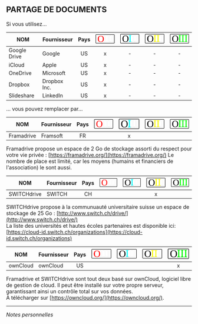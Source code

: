 ## PARTAGE DE DOCUMENTS

Si vous utilisez...

| NOM | Fournisseur | Pays | ![O](../img/OIII-capsule50-0.svg) | ![1](../img/OIII-capsule50-1.svg) | ![2](../img/OIII-capsule50-2.svg) | ![3](../img/OIII-capsule50-3.svg) |
| --- | ----------- | :--: | :--------------------------------: | :--------------------------------: | :--------------------------------: | :--------------------------------: |
| Google Drive | Google | US | x | - | - | - |
| iCloud | Apple | US | x | - | - | - |
| OneDrive | Microsoft | US | x | - | - | - |
| Dropbox | Dropbox Inc. | US | x | - | - | - |
| Slideshare | LinkedIn | US | x | - | - | - |

... vous pouvez remplacer par...

| NOM | Fournisseur | Pays | ![O](../img/OIII-capsule50-0.svg) | ![1](../img/OIII-capsule50-1.svg) | ![2](../img/OIII-capsule50-2.svg) | ![3](../img/OIII-capsule50-3.svg) |
| --- | ----------- | :--: | :--------------------------------: | :--------------------------------: | :--------------------------------: | :--------------------------------: |
| Framadrive | Framsoft | FR |  | x |  |  |

Framadrive propose un espace de 2 Go de stockage assorti du respect pour votre vie privée : [https://framadrive.org/](https://framadrive.org/)
Le nombre de place est limité, car les moyens (humains et financiers de l'association) le sont aussi.   

| NOM | Fournisseur | Pays | ![O](../img/OIII-capsule50-0.svg) | ![1](../img/OIII-capsule50-1.svg) | ![2](../img/OIII-capsule50-2.svg) | ![3](../img/OIII-capsule50-3.svg) |
| --- | ----------- | :--: | :--------------------------------: | :--------------------------------: | :--------------------------------: | :--------------------------------: |
| SWITCHdrive | SWITCH | CH |  |  | x |  |

SWITCHdrive propose à la communuauté universitaire suisse un espace de stockage de 25 Go : [http://www.switch.ch/drive/](http://www.switch.ch/drive/)   
La liste des universités et hautes écoles partenaires est disponible ici: [https://cloud-id.switch.ch/organizations](https://cloud-id.switch.ch/organizations)   

| NOM | Fournisseur | Pays | ![O](../img/OIII-capsule50-0.svg) | ![1](../img/OIII-capsule50-1.svg) | ![2](../img/OIII-capsule50-2.svg) | ![3](../img/OIII-capsule50-3.svg) |
| --- | ----------- | :--: | :--------------------------------: | :--------------------------------: | :--------------------------------: | :--------------------------------: |
| ownCloud | ownCloud | US |  |  |  | x |

Framadrive et SWITCHdrive sont tout deux basé sur ownCloud, logiciel libre de gestion de cloud. Il peut être installé sur votre propre serveur, garantissant ainsi un contrôle total sur vos données.   
À télécharger sur [https://owncloud.org/](https://owncloud.org/).   

---
*Notes personnelles*
